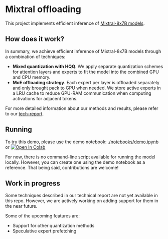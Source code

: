 # Mixtral offloading

This project implements efficient inference of [Mixtral-8x7B models](https://mistral.ai/news/mixtral-of-experts/).

## How does it work?

In summary, we achieve efficient inference of Mixtral-8x7B models through a combination of techniques:

* **Mixed quantization with HQQ**. We apply separate quantization schemes for attention layers and experts to fit the model into the combined GPU and CPU memory.
* **MoE offloading strategy**. Each expert per layer is offloaded separately and only brought pack to GPU when needed. We store active experts in a LRU cache to reduce GPU-RAM communication when computing activations for adjacent tokens.

For more detailed information about our methods and results, please refer to our [tech-report](https://arxiv.org/abs/2312.17238).

## Running

To try this demo, please use the demo notebook: [./notebooks/demo.ipynb](./notebooks/demo.ipynb) or [![Open In Colab](https://colab.research.google.com/assets/colab-badge.svg)](https://colab.research.google.com/github/type-shangshu/mixtral-offloading/blob/master/notebooks/demo.ipynb)

For now, there is no command-line script available for running the model locally. However, you can create one using the demo notebook as a reference. That being said, contributions are welcome!

## Work in progress

Some techniques described in our technical report are not yet available in this repo. However, we are actively working on adding support for them in the near future.

Some of the upcoming features are:
* Support for other quantization methods
* Speculative expert prefetching
